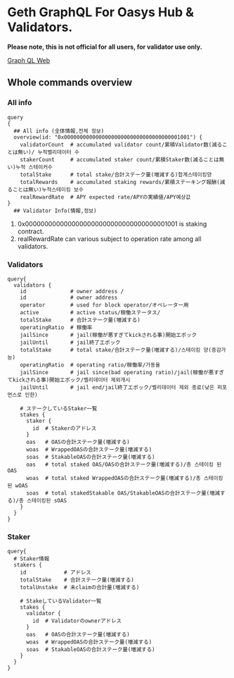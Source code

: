 ---
---

# Geth GraphQL For Oasys Hub & Validators. 

**Please note, this is not official for all users, for validator use only.**

[Graph QL Web](https://graph.mainnet.oasys.games/subgraphs/name/oasys/staking/graphql)

## Whole commands overview


### All info

```
query 
{
  ## All info (全体情報,전체 정보)
  overview(id: "0x0000000000000000000000000000000000001001") {
    validatorCount  # accumulated validator count/累積Validator数(減ることは無い)/ 누적벨리데이터 수
    stakerCount     # accumulated staker count/累積Staker数(減ることは無い)누적 스테이커수
    totalStake      # total stake/合計ステーク量(増減する)합계스테이킹양
    totalRewards    # accumulated staking rewards/累積ステーキング報酬(減ることは無い)누적스테이킹 보수
    realRewardRate  # APY expected rate/APYの実績値/APY예상값
}
  ## Validator Info(情報,정보)
```

1. 0x0000000000000000000000000000000000001001 is staking contract. 
2. realRewardRate can various subject to operation rate among all validators.

### Validators 

```
query{
  validators {
    id              # owner address /
    id              # owner address 
    operator        # used for block operator/オペレーター用
    active          # active status/稼働ステータス/
    totalStake      # 合計ステーク量(増減する)
    operatingRatio  # 稼働率
    jailSince       # jail(稼働が悪すぎてkickされる事)開始エポック
    jailUntil       # jail終了エポック
    totalStake      # total stake/合計ステーク量(増減する)/스테이킹 양(증감가능)
    operatingRatio  # operating ratio/稼働率/가동율
    jailSince       # jail since(bad operating ratio)/jail(稼働が悪すぎてkickされる事)開始エポック/벨리데이터 제외개시
    jailUntil       # jail end/jail終了エポック/벨리데이터 제외 종료(낮은 퍼포먼스로 인한)
    
    # ステークしているStaker一覧
    stakes {
      staker {
        id  # Stakerのアドレス
      }
      oas   # OASの合計ステーク量(増減する)
      woas  # WrappedOASの合計ステーク量(増減する)
      soas  # StakableOASの合計ステーク量(増減する)
      oas   # total staked OAS/OASの合計ステーク量(増減する)/총 스테이킹 된 OAS
      woas  # total staked WrappedOASの合計ステーク量(増減する)/총 스테이킹 된 wOAS
      soas  # total stakedStakable OAS/StakableOASの合計ステーク量(増減する)/총 스테이킹된 sOAS
    }
  }
}
```

### Staker

```
query{
  # Staker情報
  stakers {
    id            # アドレス
    totalStake    # 合計ステーク量(増減する)
    totalUnstake  # 未claimの合計量(増減する)
    
    # StakeしているValidator一覧
    stakes {
      validator {
        id  # Validatorのownerアドレス
      }
      oas   # OASの合計ステーク量(増減する)
      woas  # WrappedOASの合計ステーク量(増減する)
      soas  # StakableOASの合計ステーク量(増減する)
    }
  }
}
```

